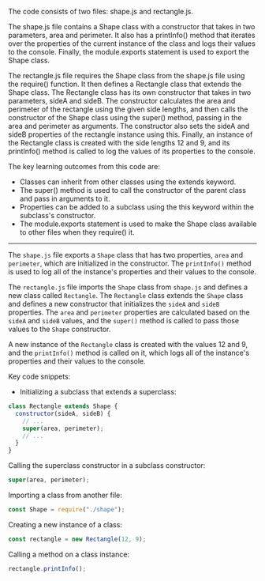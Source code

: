 The code consists of two files: shape.js and rectangle.js.

The shape.js file contains a Shape class with a constructor that takes in two parameters, area and perimeter. It also has a printInfo() method that iterates over the properties of the current instance of the class and logs their values to the console. Finally, the module.exports statement is used to export the Shape class.

The rectangle.js file requires the Shape class from the shape.js file using the require() function. It then defines a Rectangle class that extends the Shape class. The Rectangle class has its own constructor that takes in two parameters, sideA and sideB. The constructor calculates the area and perimeter of the rectangle using the given side lengths, and then calls the constructor of the Shape class using the super() method, passing in the area and perimeter as arguments. The constructor also sets the sideA and sideB properties of the rectangle instance using this. Finally, an instance of the Rectangle class is created with the side lengths 12 and 9, and its printInfo() method is called to log the values of its properties to the console.

The key learning outcomes from this code are:

-   Classes can inherit from other classes using the extends keyword.
-   The super() method is used to call the constructor of the parent class and pass in arguments to it.
-   Properties can be added to a subclass using the this keyword within the subclass's constructor.
-   The module.exports statement is used to make the Shape class available to other files when they require() it.
***
The `shape.js` file exports a `Shape` class that has two properties, `area` and `perimeter`, which are initialized in the constructor. The `printInfo()` method is used to log all of the instance's properties and their values to the console.

The `rectangle.js` file imports the `Shape` class from `shape.js` and defines a new class called `Rectangle`. The `Rectangle` class extends the `Shape` class and defines a new constructor that initializes the `sideA` and `sideB` properties. The `area` and `perimeter` properties are calculated based on the `sideA` and `sideB` values, and the `super()` method is called to pass those values to the `Shape` constructor.

A new instance of the `Rectangle` class is created with the values 12 and 9, and the `printInfo()` method is called on it, which logs all of the instance's properties and their values to the console.

Key code snippets:

-   Initializing a subclass that extends a superclass:

```javascript
class Rectangle extends Shape {
  constructor(sideA, sideB) {
    // ...
    super(area, perimeter);
    // ...
  }
}

```

Calling the superclass constructor in a subclass constructor:

```javascript
super(area, perimeter);

```

Importing a class from another file:

```javascript
const Shape = require("./shape");

```

Creating a new instance of a class:

```javascript
const rectangle = new Rectangle(12, 9);

```
Calling a method on a class instance:

```javascript
rectangle.printInfo();

```
